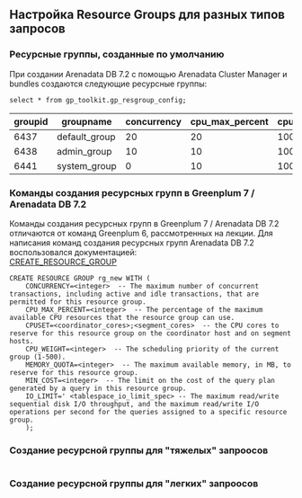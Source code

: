 ## Настройка Resource Groups для разных типов запросов ##   
   
### Ресурсные группы, созданные по умолчанию ###   
При создании Arenadata DB 7.2 с помощью Arenadata Cluster Manager и bundles создаются следующие ресурсные группы:
```
select * from gp_toolkit.gp_resgroup_config;
```
|groupid|groupname|concurrency|cpu_max_percent|cpu_weight|cpuset|memory_limit|min_cost|io_limit|
|-------|---------|-----------|---------------|----------|------|------------|--------|--------|
|6437|default_group|20|20|100|-1|-1|500|-1|
|6438|admin_group|10|10|100|-1|-1|500|-1|
|6441|system_group|0|10|100|-1|-1|500|-1|

### Команды создания ресурсных групп в Greenplum 7 / Arenadata DB 7.2 ### 
Команды создания ресурсных групп в Greenplum 7 / Arenadata DB 7.2 отличаются от команд Greenplum 6, рассмотренных на лекции.
Для написания команд создания ресурсных групп Arenadata DB 7.2 воспользовался документацией:   
[CREATE_RESOURCE_GROUP](https://techdocs.broadcom.com/us/en/vmware-tanzu/data-solutions/tanzu-greenplum/7/greenplum-database/ref_guide-sql_commands-CREATE_RESOURCE_GROUP.html)  
```
CREATE RESOURCE GROUP rg_new WITH (   
    CONCURRENCY=<integer>  -- The maximum number of concurrent transactions, including active and idle transactions, that are permitted for this resource group.   
    CPU_MAX_PERCENT=<integer>  -- The percentage of the maximum available CPU resources that the resource group can use.   
    CPUSET=<coordinator_cores>;<segment_cores>  -- the CPU cores to reserve for this resource group on the coordinator host and on segment hosts.   
    CPU_WEIGHT=<integer>  -- The scheduling priority of the current group (1-500).   
    MEMORY_QUOTA=<integer>  -- The maximum available memory, in MB, to reserve for this resource group.   
    MIN_COST=<integer>  -- The limit on the cost of the query plan generated by a query in this resource group.    
    IO_LIMIT=' <tablespace_io_limit_spec> -- The maximum read/write sequential disk I/O throughput, and the maximum read/write I/O operations per second for the queries assigned to a specific resource group.   
    );   
```
### Создание ресурсной группы для "тяжелых" запроосов ### 
```
```
### Создание ресурсной группы для "легких" запроосов ### 
```
```


